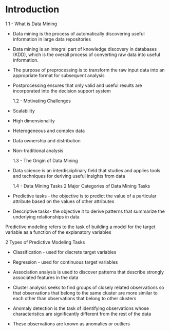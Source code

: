 # Introduction

1.1 - What is Data Mining

- Data mining is the process of automatically discovering useful information in large data repositories
- Data mining is an integral part of knowledge discovery in databases (KDD), which is the overall process of converting raw data into useful information.
- The purpose of preprocessing is to transform the raw input data into an appropriate format for subsequent analysis
- Postprocessing ensures that only valid and useful results are incorporated into the decision support system

  1.2 - Motivating Challenges

- Scalability
- High dimensionality
- Heterogeneous and complex data
- Data ownership and distribution
- Non-traditional analysis

  1.3 - The Origin of Data Mining

- Data science is an interdisciplinary field that studies and applies tools and techniques for deriving useful insights from data

  1.4 - Data Mining Tasks
  2 Major Categories of Data Mining Tasks

- Predictive tasks - the objective is to predict the value of a particular attribute based on the values of other attributes
- Descriptive tasks- the objective it to derive patterns that summarize the underlying relationships in data

Predictive modeling refers to the task of building a model for the target variable as a function of the explanatory variables

2 Types of Predictive Modeling Tasks

- Classification - used for discrete target variables
- Regression - used for continuous target variables

- Association analysis is used to discover patterns that describe strongly associated features in the data
- Cluster analysis seeks to find groups of closely related observations so that observations that belong to the same cluster are more similar to each other than observations that belong to other clusters
- Anomaly detection is the task of identifying observations whose characteristics are significantly different from the rest of the data
- These observations are known as anomalies or outliers
